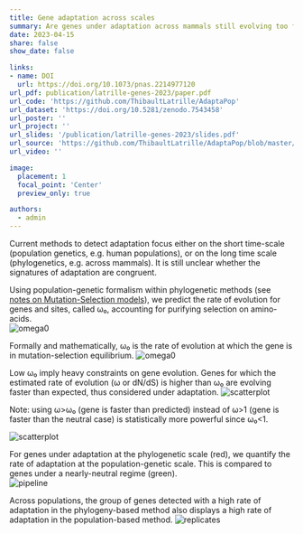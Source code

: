 ```yaml
---
title: Gene adaptation across scales
summary: Are genes under adaptation across mammals still evolving too fast in terminal lineages?
date: 2023-04-15
share: false
show_date: false

links:
- name: DOI
  url: https://doi.org/10.1073/pnas.2214977120
url_pdf: publication/latrille-genes-2023/paper.pdf
url_code: 'https://github.com/ThibaultLatrille/AdaptaPop'
url_dataset: 'https://doi.org/10.5281/zenodo.7543458'
url_poster: ''
url_project: ''
url_slides: '/publication/latrille-genes-2023/slides.pdf'
url_source: 'https://github.com/ThibaultLatrille/AdaptaPop/blob/master/manuscript/main-PNAS.tex'
url_video: ''

image:
  placement: 1
  focal_point: 'Center'
  preview_only: true

authors:
  - admin
---
```


Current methods to detect adaptation focus either on the short time-scale (population genetics, e.g. human populations), or on the long time scale (phylogenetics, e.g. across mammals). It is still unclear whether the signatures of adaptation are congruent.

Using population-genetic formalism within phylogenetic methods (see [notes on Mutation-Selection models](/post/mutsel)), we predict the rate of evolution for genes and sites, called ω₀, accounting for purifying selection on amino-acids.   
![omega0](/post/adaptapop/omega0.png)

Formally and mathematically, ω₀ is the rate of evolution at which the gene is in mutation-selection equilibrium.
![omega0](/post/adaptapop/omega0-theory.png)

Low ω₀ imply heavy constraints on gene evolution. Genes for which the estimated rate of evolution (ω or dN/dS) is higher than ω₀ are evolving faster than expected, thus considered under adaptation.
![scatterplot](/post/adaptapop/omega0-simulations.png)

Note: using ω\>ω₀ (gene is faster than predicted) instead of ω>1 (gene is faster than the neutral case) is statistically more powerful since ω₀<1.

![scatterplot](/post/adaptapop/scatterplot.png)

For genes under adaptation at the phylogenetic scale (red), we quantify the rate of adaptation at the population-genetic scale. This is compared to genes under a nearly-neutral regime (green).  
![pipeline](/post/adaptapop/pipeline.png)

Across populations, the group of genes detected with a high rate of adaptation in the phylogeny-based method also displays a high rate of adaptation in the population-based method.
![replicates](/post/adaptapop/replicates.png)